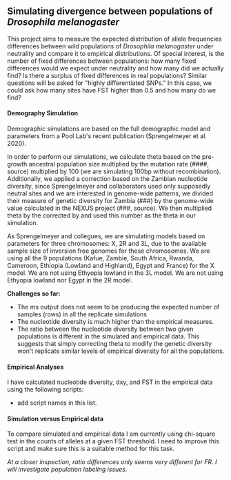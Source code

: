 ## Simulating divergence between populations of _Drosophila melanogaster_

This project aims to measure the expected distribution of allele frequencies differences between wild populations of _Drosophila melanogaster_ under neutrality and compare it to empirical distributions. Of special interest, is the number of fixed differences between populations: how many fixed differences would we expect under neutrality and how many did we actually find? Is there a surplus of fixed differences in real populations? Similar questions will be asked for "highly differentiated SNPs."  In this case, we could ask how many sites have FST higher than 0.5 and how many do we find?

#### Demography Simulation

Demographic simulations are based on the full demographic model and parameters from a Pool Lab's recent publication (Sprengelmeyer et al. 2020). 

In order to perform our simulations, we calculate theta based on the pre-growth ancestral population size multiplied by the mutation rate (####, source) multiplied by 100 (we are simulating 100bp without recombination). Additionally, we applied a correction based on the Zambian nucleotide diversity, since Sprengelmeyer and collaborators used only supposedly neutral sites and we are interested in genome-wide patterns, we divided their measure of genetic diversity for Zambia (###) by the genome-wide value calculated in the NEXUS project (###, source). We then multiplied theta by the corrected by and used this number as the theta in our simulation.

As Sprengelmeyer and collegues, we are simulating models based on parameters for three chromosomes: X, 2R and 3L, due to the available sample size of inversion free genomes for these chromosomes. We are using all the 9 populations (Kafue, Zambie, South Africa, Rwanda, Cameroon, Ethiopia (Lowland and Highland), Egypt and France) for the X model. We are not using Ethyopia lowland in the 3L model. We are not using Ethyopia lowland nor Egypt in the 2R model.

**Challenges so far:**
- The ms output does not seem to be producing the expected number of samples (rows) in all the replicate simulations
- The nucleotide diversity is much higher than the empirical measures.
- The ratio between the nucleotide diversity between two given populations is different in the simulated and empirical data. This suggests that simply correcting theta to modify the genetic diversity won't replicate similar levels of empirical diversity for all the populations.

#### Empirical Analyses

I have calculated nucleotide diversity, dxy, and FST in the empirical data using the following scripts:
- add script names in this list.

#### Simulation versus Empirical data

To compare simulated and empirical data I am currently using chi-square test in the counts of alleles at a given FST threshold. I need to improve this script and make sure this is a suitable method for this task.

*At a closer inspection, ratio differences only seems very different for FR. I will investigate population labeling issues.*